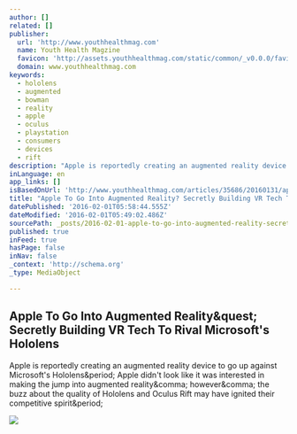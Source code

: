 ```yaml
---
author: []
related: []
publisher:
  url: 'http://www.youthhealthmag.com'
  name: Youth Health Magzine
  favicon: 'http://assets.youthhealthmag.com/static/common/_v0.0.0/favicon.ico'
  domain: www.youthhealthmag.com
keywords:
  - hololens
  - augmented
  - bowman
  - reality
  - apple
  - oculus
  - playstation
  - consumers
  - devices
  - rift
description: "Apple is reportedly creating an augmented reality device to go up against Microsoft's Hololens. Apple didn't look like it was interested in making the jump into augmented reality, however, the buzz about the quality of Hololens and Oculus Rift may have ignited their competitive spirit."
inLanguage: en
app_links: []
isBasedOnUrl: 'http://www.youthhealthmag.com/articles/35686/20160131/apple-augmented-reality.htm'
title: "Apple To Go Into Augmented Reality? Secretly Building VR Tech To Rival Microsoft's Hololens"
datePublished: '2016-02-01T05:58:44.555Z'
dateModified: '2016-02-01T05:49:02.486Z'
sourcePath: _posts/2016-02-01-apple-to-go-into-augmented-reality-secretly-building-vr-tec.md
published: true
inFeed: true
hasPage: false
inNav: false
_context: 'http://schema.org'
_type: MediaObject

---
```

<article style=""><h1>Apple To Go Into Augmented Reality&amp;quest; Secretly Building VR Tech To Rival Microsoft's Hololens</h1><p>Apple is reportedly creating an augmented reality device to go up against Microsoft's Hololens&amp;period; Apple didn't look like it was interested in making the jump into augmented reality&amp;comma; however&amp;comma; the buzz about the quality of Hololens and Oculus Rift may have ignited their competitive spirit&amp;period;</p><img src="http://images.youthhealthmag.com/data/images/full/29996/apple.jpg" /></article>